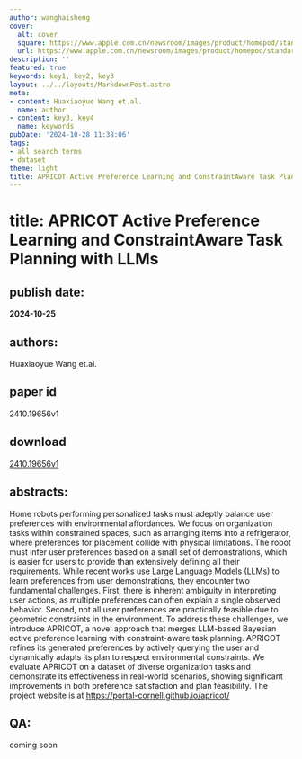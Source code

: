 ```yaml
---
author: wanghaisheng
cover:
  alt: cover
  square: https://www.apple.com.cn/newsroom/images/product/homepod/standard/Apple-HomePod-hero-230118_big.jpg.large_2x.jpg
  url: https://www.apple.com.cn/newsroom/images/product/homepod/standard/Apple-HomePod-hero-230118_big.jpg.large_2x.jpg
description: ''
featured: true
keywords: key1, key2, key3
layout: ../../layouts/MarkdownPost.astro
meta:
- content: Huaxiaoyue Wang et.al.
  name: author
- content: key3, key4
  name: keywords
pubDate: '2024-10-28 11:38:06'
tags:
- all search terms
- dataset
theme: light
title: APRICOT Active Preference Learning and ConstraintAware Task Planning with LLMs
---
```


# title: APRICOT Active Preference Learning and ConstraintAware Task Planning with LLMs 
## publish date: 
**2024-10-25** 
## authors: 
  Huaxiaoyue Wang et.al. 
## paper id
2410.19656v1
## download
[2410.19656v1](http://arxiv.org/abs/2410.19656v1)
## abstracts:
Home robots performing personalized tasks must adeptly balance user preferences with environmental affordances. We focus on organization tasks within constrained spaces, such as arranging items into a refrigerator, where preferences for placement collide with physical limitations. The robot must infer user preferences based on a small set of demonstrations, which is easier for users to provide than extensively defining all their requirements. While recent works use Large Language Models (LLMs) to learn preferences from user demonstrations, they encounter two fundamental challenges. First, there is inherent ambiguity in interpreting user actions, as multiple preferences can often explain a single observed behavior. Second, not all user preferences are practically feasible due to geometric constraints in the environment. To address these challenges, we introduce APRICOT, a novel approach that merges LLM-based Bayesian active preference learning with constraint-aware task planning. APRICOT refines its generated preferences by actively querying the user and dynamically adapts its plan to respect environmental constraints. We evaluate APRICOT on a dataset of diverse organization tasks and demonstrate its effectiveness in real-world scenarios, showing significant improvements in both preference satisfaction and plan feasibility. The project website is at https://portal-cornell.github.io/apricot/
## QA:
coming soon
